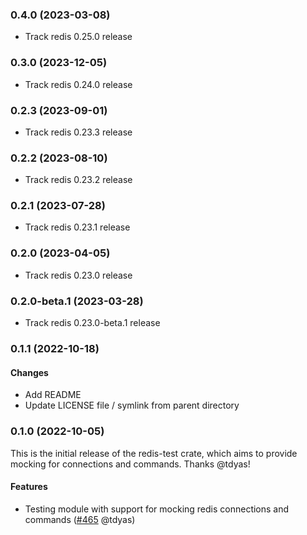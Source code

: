 ### 0.4.0 (2023-03-08)
* Track redis 0.25.0 release

### 0.3.0 (2023-12-05)
* Track redis 0.24.0 release

### 0.2.3 (2023-09-01)

* Track redis 0.23.3 release

### 0.2.2 (2023-08-10)

* Track redis 0.23.2 release

### 0.2.1 (2023-07-28)

* Track redis 0.23.1 release

<a name="0.2.0"></a>
### 0.2.0 (2023-04-05)

* Track redis 0.23.0 release

<a name="0.2.0-beta.1"></a>
### 0.2.0-beta.1 (2023-03-28)

* Track redis 0.23.0-beta.1 release

<a name="0.1.1"></a>
### 0.1.1 (2022-10-18)

#### Changes
* Add README
* Update LICENSE file / symlink from parent directory


<a name="0.1.0"></a>
### 0.1.0 (2022-10-05)

This is the initial release of the redis-test crate, which aims to provide mocking
for connections and commands. Thanks @tdyas!

#### Features
*   Testing module with support for mocking redis connections and commands ([#465](https://github.com/redis-rs/redis-rs/pull/465) @tdyas)